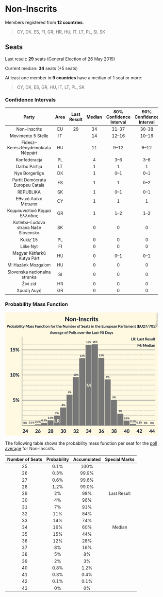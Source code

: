 # Non-Inscrits

Members registered from **12 countries**:

> CY, DK, ES, FI, GR, HR, HU, IT, LT, PL, SI, SK

## Seats

Last result: **29** seats (General Election of 26 May 2019)

Current median: **34** seats (+5 seats)

At least one member in **9 countries** have a median of 1 seat or more:

> CY, DK, ES, GR, HU, IT, LT, PL, SK

### Confidence Intervals

| Party | Area | Last Result | Median | 80% Confidence Interval | 90% Confidence Interval | 95% Confidence Interval | 99% Confidence Interval |
|:-----:|:----:|:-----------:|:------:|:-----------------------:|:-----------------------:|:-----------------------:|:-----------------------:|
| Non-Inscrits | EU | 29 | 34 | 31–37 | 30–38 | 29–39 | 27–40 |
| Movimento 5 Stelle | IT | | 14 | 12–16 | 10–16 | 9–17 | 9–18 |
| Fidesz–Kereszténydemokrata Néppárt | HU | | 11 | 9–12 | 9–12 | 9–12 | 8–13 |
| Konfederacja | PL | | 4 | 3–6 | 3–6 | 3–6 | 0–7 |
| Darbo Partija | LT | | 1 | 1 | 1 | 1–2 | 1–2 |
| Nye Borgerlige | DK | | 1 | 0–1 | 0–1 | 0–1 | 0–1 |
| Partit Demòcrata Europeu Català | ES | | 1 | 1 | 0–2 | 0–2 | 0–2 |
| REPUBLIKA | SK | | 1 | 0–1 | 0–1 | 0–1 | 0–1 |
| Εθνικό Λαϊκό Μέτωπο | CY | | 1 | 1 | 1 | 1 | 1 |
| Κομμουνιστικό Κόμμα Ελλάδας | GR | | 1 | 1–2 | 1–2 | 1–2 | 1–2 |
| Kotleba–Ľudová strana Naše Slovensko | SK | | 0 | 0 | 0 | 0 | 0–1 |
| Kukiz’15 | PL | | 0 | 0 | 0 | 0 | 0 |
| Liike Nyt | FI | | 0 | 0 | 0 | 0 | 0 |
| Magyar Kétfarkú Kutya Párt | HU | | 0 | 0–1 | 0–1 | 0–1 | 0–1 |
| Mi Hazánk Mozgalom | HU | | 0 | 0 | 0 | 0–1 | 0–1 |
| Slovenska nacionalna stranka | SI | | 0 | 0 | 0 | 0 | 0 |
| Živi zid | HR | | 0 | 0 | 0 | 0 | 0 |
| Χρυσή Αυγή | GR | | 0 | 0 | 0 | 0 | 0–1 |

### Probability Mass Function

![Graph with seats probability mass function not yet produced](average-2021-12-31-seats-pmf-non-inscrits.png "Seats Probability Mass Function")

The following table shows the probability mass function per seat for the [poll average](average-2021-12-31.html) for Non-Inscrits.

| Number of Seats | Probability | Accumulated | Special Marks |
|:---------------:|:-----------:|:-----------:|:-------------:|
| 25 | 0.1% | 100% |  |
| 26 | 0.3% | 99.9% |  |
| 27 | 0.6% | 99.6% |  |
| 28 | 1.2% | 99.0% |  |
| 29 | 2% | 98% | Last Result |
| 30 | 4% | 96% |  |
| 31 | 7% | 91% |  |
| 32 | 11% | 84% |  |
| 33 | 14% | 74% |  |
| 34 | 16% | 60% | Median |
| 35 | 15% | 44% |  |
| 36 | 12% | 28% |  |
| 37 | 8% | 16% |  |
| 38 | 5% | 8% |  |
| 39 | 2% | 3% |  |
| 40 | 0.8% | 1.2% |  |
| 41 | 0.3% | 0.4% |  |
| 42 | 0.1% | 0.1% |  |
| 43 | 0% | 0% |  |


